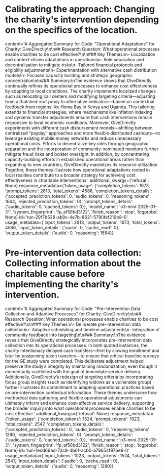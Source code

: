 # Calibrating the approach: Changing the charity's intervention depending on the specifics of the location.
content='# Aggregated Summary for Code: "Operational Adaptations" for Charity: GiveDirectly\n\n## Research Question: What operational processes enable charities to be cost effective?\n\n### Key Themes:\n- Localization and context-driven adaptations in operations\n- Role separation and decentralization to mitigate risks\n- Tailored financial protocols and eligibility adjustments\n- Experimentation with alternative cash distribution models\n- Focused capacity building and strategic geographic concentration\n\n### Summary:\nThe evidence shows that GiveDirectly continually refines its operational processes to enhance cost effectiveness by adapting to local conditions. The charity implements localized changes such as relocating call centers and modifying targeting criteria—adjusting from a thatched roof proxy to alternative indicators—based on contextual feedback from regions like Homa Bay in Kenya and Uganda. This tailoring extends to financial strategies, where mechanisms like inflation indexing and dynamic transfer adjustments ensure that cash interventions remain responsive to local economic conditions. Moreover, GiveDirectly experiments with different cash disbursement models—shifting between centralized “payday” approaches and more flexible distributed cashouts—to leverage existing mobile money networks and reduce unnecessary operational costs. Efforts to decentralize key roles through geographic separation and the incorporation of community-nominated monitors further mitigate fraud risks and bolster oversight. In addition, by concentrating capacity-building efforts in established operational areas rather than expanding to new countries, GiveDirectly maximizes its resource utilization. Together, these themes illustrate how operational adaptations rooted in local realities contribute to a broader strategy for achieving cost effectiveness in charitable interventions.' additional_kwargs={'refusal': None} response_metadata={'token_usage': {'completion_tokens': 1973, 'prompt_tokens': 2613, 'total_tokens': 4586, 'completion_tokens_details': {'accepted_prediction_tokens': 0, 'audio_tokens': 0, 'reasoning_tokens': 1664, 'rejected_prediction_tokens': 0}, 'prompt_tokens_details': {'audio_tokens': 0, 'cached_tokens': 0}}, 'model_name': 'o3-mini-2025-01-31', 'system_fingerprint': 'fp_ef58bd3122', 'finish_reason': 'stop', 'logprobs': None} id='run-29f7b528-ab8c-4e7b-8621-5790fef219b8-0' usage_metadata={'input_tokens': 2613, 'output_tokens': 1973, 'total_tokens': 4586, 'input_token_details': {'audio': 0, 'cache_read': 0}, 'output_token_details': {'audio': 0, 'reasoning': 1664}}

# Pre-intervention data collection: Collecting information about the charitable cause before implementing the charity's intervention.
content='# Aggregated Summary for Code: "Pre-Intervention Data Collection and Adaptive Processes" for Charity: GiveDirectly\n\n## Research Question: What operational processes enable charities to be cost effective?\n\n### Key Themes:\n- Deliberate pre-intervention data collection\n- Adaptive scheduling and timeline adjustments\n- Integration of community feedback into targeting\n\n### Summary:\nThe evidence reveals that GiveDirectly strategically incorporates pre-intervention data collection into its operational processes. In both quoted instances, the charity intentionally delayed cash transfers—first by slowing enrollment and later by postponing token transfers—to ensure that critical baseline surveys for the GE study were completed. This deliberate adjustment helped preserve the study’s integrity by maintaining randomization, even though it momentarily conflicted with the goal of immediate service delivery. Additionally, GiveDirectly’s redesign of targeting criteria by incorporating focus group insights (such as identifying widows as a vulnerable group) further illustrates its commitment to adapting operational practices based on pre-intervention contextual information. These themes underscore how methodical data gathering and flexible operational adjustments can ultimately inform and enhance cost-effective service delivery, supporting the broader inquiry into what operational processes enable charities to be cost effective.' additional_kwargs={'refusal': None} response_metadata={'token_usage': {'completion_tokens': 1524, 'prompt_tokens': 1023, 'total_tokens': 2547, 'completion_tokens_details': {'accepted_prediction_tokens': 0, 'audio_tokens': 0, 'reasoning_tokens': 1280, 'rejected_prediction_tokens': 0}, 'prompt_tokens_details': {'audio_tokens': 0, 'cached_tokens': 0}}, 'model_name': 'o3-mini-2025-01-31', 'system_fingerprint': 'fp_ef58bd3122', 'finish_reason': 'stop', 'logprobs': None} id='run-1edd69ad-73c9-4b6f-acb0-a79654f976e8-0' usage_metadata={'input_tokens': 1023, 'output_tokens': 1524, 'total_tokens': 2547, 'input_token_details': {'audio': 0, 'cache_read': 0}, 'output_token_details': {'audio': 0, 'reasoning': 1280}}